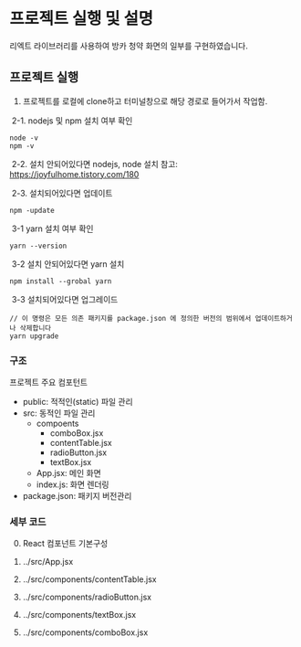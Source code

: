 # 프로젝트 실행 및 설명

리엑트 라이브러리를 사용하여 방카 청약 화면의 일부를 구현하였습니다.



## 프로젝트 실행

1. 프로젝트를 로컬에 clone하고  터미널창으로 해당 경로로 들어가서 작업함.



​	2-1. nodejs 및 npm 설치 여부 확인

```npm 
node -v
npm -v
```

​	2-2. 설치 안되어있다면 nodejs, node 설치
참고: https://joyfulhome.tistory.com/180

​	2-3. 설치되어있다면 업데이트

```npm -update
npm -update
```



​	3-1 yarn 설치 여부 확인

```yarn -version
yarn --version
```

​	3-2 설치 안되어있다면 yarn 설치

```npm install --grobal yarn
npm install --grobal yarn
```

​	3-3 설치되어있다면 업그레이드

```yarn upgrade
// 이 명령은 모든 의존 패키지를 package.json 에 정의한 버전의 범위에서 업데이트하거나 삭제합니다
yarn upgrade
```



### 구조

프로젝트 주요 컴포턴트

- public: 적적인(static) 파일 관리 
- src: 동적인 파일 관리
  - compoents
    - comboBox.jsx
    - contentTable.jsx
    - radioButton.jsx
    - textBox.jsx
  - App.jsx: 메인 화면
  - index.js: 화면 렌더링
- package.json: 패키지 버전관리



### 세부 코드

0. React 컴포넌트 기본구성

1.  ../src/App.jsx
2. ../src/components/contentTable.jsx
3. ../src/components/radioButton.jsx
4. ../src/components/textBox.jsx
5. ../src/components/comboBox.jsx
